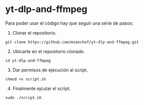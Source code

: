 # yt-dlp-and-ffmpeg

Para poder usar el código hay que seguir una série de pasos:
1. Clonar el repositorio.
```
git clone https://github.com/msanchof/yt-dlp-and-ffmpeg.git
```
2. Ubicarte en el repositorio clonado.
```
cd yt-dlp-and-ffmpeg
```
3. Dar permisos de ejecución al script.
```
chmod +x script.sh
```
4. Finalmente ejcutar el script.
```
sudo ./script.sh
```
